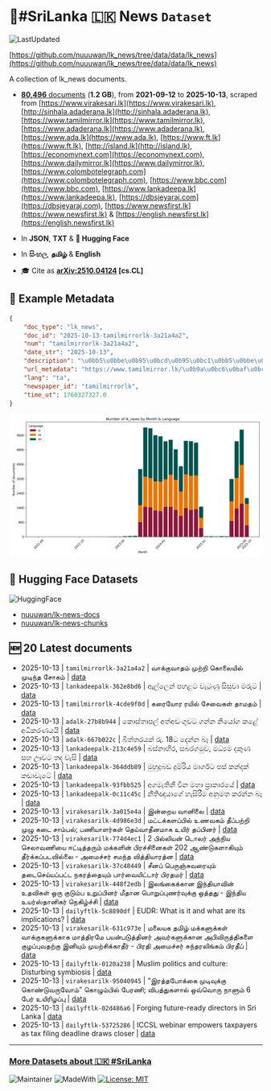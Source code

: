 # 📄#SriLanka 🇱🇰 News `Dataset`

![LastUpdated](https://img.shields.io/badge/last_updated-2025--10--13_09:26:19-green)

[https://github.com/nuuuwan/lk_news/tree/data/data/lk_news](https://github.com/nuuuwan/lk_news/tree/data/data/lk_news)

A collection of lk_news documents.

- [**80,496** documents](https://github.com/nuuuwan/lk_news/tree/data/data/lk_news) (**1.2 GB**), from **2021-09-12** to **2025-10-13**, scraped from [https://www.virakesari.lk](https://www.virakesari.lk), [http://sinhala.adaderana.lk](http://sinhala.adaderana.lk), [https://www.tamilmirror.lk](https://www.tamilmirror.lk), [https://www.adaderana.lk](https://www.adaderana.lk), [https://www.ada.lk](https://www.ada.lk), [https://www.ft.lk](https://www.ft.lk), [http://island.lk](http://island.lk), [https://economynext.com](https://economynext.com), [https://www.dailymirror.lk](https://www.dailymirror.lk), [https://www.colombotelegraph.com](https://www.colombotelegraph.com), [https://www.bbc.com](https://www.bbc.com), [https://www.lankadeepa.lk](https://www.lankadeepa.lk), [https://dbsjeyaraj.com](https://dbsjeyaraj.com), [https://www.newsfirst.lk](https://www.newsfirst.lk) & [https://english.newsfirst.lk](https://english.newsfirst.lk)

- In **JSON**, **TXT** & **🤗 Hugging Face**

- In **සිංහල**, **தமிழ்** & **English**

- 🎓 Cite as **[arXiv:2510.04124](https://arxiv.org/abs/2510.04124) [cs.CL]**

## 📝 Example Metadata

```json
{
    "doc_type": "lk_news",
    "doc_id": "2025-10-13-tamilmirrorlk-3a21a4a2",
    "num": "tamilmirrorlk-3a21a4a2",
    "date_str": "2025-10-13",
    "description": "\u0bb5\u0bbe\u0b95\u0bcd\u0b95\u0bc1\u0bb5\u0bbe\u0ba4\u0bae\u0bcd \u0bae\u0bc1\u0bb1\u0bcd\u0bb1\u0bbf \u0b95\u0bca\u0bb2\u0bc8\u0baf\u0bbf\u0bb2\u0bcd \u0bae\u0bc1\u0b9f\u0bbf\u0ba8\u0bcd\u0ba4 \u0b9a\u0bcb\u0b95\u0bae\u0bcd",
    "url_metadata": "https://www.tamilmirror.lk/\u0b9a\u0bc6\u0baf\u0bcd\u0ba4\u0bbf\u0b95\u0bb3\u0bcd/\u0bb5\u0bbe\u0b95\u0bcd\u0b95\u0bc1\u0bb5\u0bbe\u0ba4\u0bae\u0bcd-\u0bae\u0bc1\u0bb1\u0bcd\u0bb1\u0bbf-\u0b95\u0bca\u0bb2\u0bc8\u0baf\u0bbf\u0bb2\u0bcd-\u0bae\u0bc1\u0b9f\u0bbf\u0ba8\u0bcd\u0ba4-\u0b9a\u0bcb\u0b95\u0bae\u0bcd/175-366164",
    "lang": "ta",
    "newspaper_id": "tamilmirrorlk",
    "time_ut": 1760327327.0
}
```

![Chart](https://raw.githubusercontent.com/nuuuwan/lk_news/refs/heads/data/data/lk_news/docs_by_month_and_lang.png)

## 🤗 Hugging Face Datasets

![HuggingFace](https://img.shields.io/badge/-HuggingFace-FDEE21?style=for-the-badge&logo=HuggingFace)

- [nuuuwan/lk-news-docs](https://huggingface.co/datasets/nuuuwan/lk-news-docs)
- [nuuuwan/lk-news-chunks](https://huggingface.co/datasets/nuuuwan/lk-news-chunks)

## 🆕 20 Latest documents

- 2025-10-13 | `tamilmirrorlk-3a21a4a2` | வாக்குவாதம் முற்றி கொலையில் முடிந்த சோகம் | [data](https://github.com/nuuuwan/lk_news/tree/data/data/lk_news/2020s/2025/2025-10-13-tamilmirrorlk-3a21a4a2)
- 2025-10-13 | `lankadeepalk-362e8bd6` | ඇල්ලෙන් පහළට වැටුණු සිසුවා මරුට | [data](https://github.com/nuuuwan/lk_news/tree/data/data/lk_news/2020s/2025/2025-10-13-lankadeepalk-362e8bd6)
- 2025-10-13 | `tamilmirrorlk-4cde9f0d` | கரையோர ரயில் சேவைகள் தாமதம் | [data](https://github.com/nuuuwan/lk_news/tree/data/data/lk_news/2020s/2025/2025-10-13-tamilmirrorlk-4cde9f0d)
- 2025-10-13 | `adalk-27b8b944` | කොස්තාපල් අත්අඩංගුවට ගන්න නියෝග කළේ අධිකරණයයි | [data](https://github.com/nuuuwan/lk_news/tree/data/data/lk_news/2020s/2025/2025-10-13-adalk-27b8b944)
- 2025-10-13 | `adalk-667b022c` | බිත්තරයක් රු. 18ට දෙන්න බෑ | [data](https://github.com/nuuuwan/lk_news/tree/data/data/lk_news/2020s/2025/2025-10-13-adalk-667b022c)
- 2025-10-13 | `lankadeepalk-213c4e59` | බස්නාහිර, සබරගමුව, මධ්‍යම දකුණ සහ ඌවට තද වැසි | [data](https://github.com/nuuuwan/lk_news/tree/data/data/lk_news/2020s/2025/2025-10-13-lankadeepalk-213c4e59)
- 2025-10-13 | `lankadeepalk-364ddb89` | මුහුදුබඩ දුම්රිය මාර්ගට පස් කන්දක් කඩාවැටේ | [data](https://github.com/nuuuwan/lk_news/tree/data/data/lk_news/2020s/2025/2025-10-13-lankadeepalk-364ddb89)
- 2025-10-13 | `lankadeepalk-93fbb525` | අගමැතිනී චීන මහා ප්‍රාකාරයේ | [data](https://github.com/nuuuwan/lk_news/tree/data/data/lk_news/2020s/2025/2025-10-13-lankadeepalk-93fbb525)
- 2025-10-13 | `lankadeepalk-0c11c45c` | නීතිඥයාගේ හැසිරීම අනුමත කරන්න බෑ | [data](https://github.com/nuuuwan/lk_news/tree/data/data/lk_news/2020s/2025/2025-10-13-lankadeepalk-0c11c45c)
- 2025-10-13 | `virakesarilk-3a015e4a` | இன்றைய வானிலை | [data](https://github.com/nuuuwan/lk_news/tree/data/data/lk_news/2020s/2025/2025-10-13-virakesarilk-3a015e4a)
- 2025-10-13 | `virakesarilk-4d986e3d` | மட்டக்களப்பில் உணவகம் தீப்பற்றி முழு கடை சாம்பல்; பணியாளர்கள் தெய்வாதீனமாக உயிர் தப்பினர் | [data](https://github.com/nuuuwan/lk_news/tree/data/data/lk_news/2020s/2025/2025-10-13-virakesarilk-4d986e3d)
- 2025-10-13 | `virakesarilk-774d4ec1` | 2 பில்லியன் டொலர் அந்நிய செலாவணியை ஈட்டித்தரும் மக்களின் பிரச்சினைகள் 202 ஆண்டுகளாகியும் தீர்க்கப்படவில்லை - அமைச்சர் சமந்த வித்தியாரத்ன | [data](https://github.com/nuuuwan/lk_news/tree/data/data/lk_news/2020s/2025/2025-10-13-virakesarilk-774d4ec1)
- 2025-10-13 | `virakesarilk-37c48449` | சீனப் பெருஞ்சுவரையும் தடைசெய்யப்பட்ட நகரத்தையும் பார்வையிட்டார் பிரதமர் | [data](https://github.com/nuuuwan/lk_news/tree/data/data/lk_news/2020s/2025/2025-10-13-virakesarilk-37c48449)
- 2025-10-13 | `virakesarilk-448f2edb` | இலங்கைக்கான இந்தியாவின் உதவிகள் ஒரு குடும்ப உறுப்பினர் மீதான பொறுப்புணர்வுக்கு ஒத்தது - இந்திய உயர்ஸ்தானிகர் நெகிழ்ச்சி | [data](https://github.com/nuuuwan/lk_news/tree/data/data/lk_news/2020s/2025/2025-10-13-virakesarilk-448f2edb)
- 2025-10-13 | `dailyftlk-5c8890df` | EUDR: What is it and what are its implications? | [data](https://github.com/nuuuwan/lk_news/tree/data/data/lk_news/2020s/2025/2025-10-13-dailyftlk-5c8890df)
- 2025-10-13 | `virakesarilk-631c973e` | மலையக தமிழ் மக்களுக்கள் வாக்குகளுக்காக மாத்திரமே பயன்படுத்தினர் அவர்களுக்கான அபிவிருத்திகளை குழப்புவதற்கு இனியும் முயற்சிக்காதீர் - பிரதி அமைச்சர் சுந்தரலிங்கம் பிரதீப் | [data](https://github.com/nuuuwan/lk_news/tree/data/data/lk_news/2020s/2025/2025-10-13-virakesarilk-631c973e)
- 2025-10-13 | `dailyftlk-0120a238` | Muslim politics and culture: Disturbing symbiosis | [data](https://github.com/nuuuwan/lk_news/tree/data/data/lk_news/2020s/2025/2025-10-13-dailyftlk-0120a238)
- 2025-10-13 | `virakesarilk-95040945` | “இரத்தபோக்கை முடிவுக்கு கொண்டுவருவோம்” கொழும்பில் பேரணி; விபத்துகளால் ஒவ்வொரு நாளும் 6 பேர் உயிரிழப்பு | [data](https://github.com/nuuuwan/lk_news/tree/data/data/lk_news/2020s/2025/2025-10-13-virakesarilk-95040945)
- 2025-10-13 | `dailyftlk-02d486a6` | Forging future-ready directors in Sri Lanka | [data](https://github.com/nuuuwan/lk_news/tree/data/data/lk_news/2020s/2025/2025-10-13-dailyftlk-02d486a6)
- 2025-10-13 | `dailyftlk-53725286` | ICCSL webinar empowers taxpayers as tax filing deadline draws closer | [data](https://github.com/nuuuwan/lk_news/tree/data/data/lk_news/2020s/2025/2025-10-13-dailyftlk-53725286)

---

### [More Datasets about 🇱🇰 #SriLanka](https://github.com/nuuuwan/lk_datasets)

![Maintainer](https://img.shields.io/badge/maintainer-nuuuwan-red)
![MadeWith](https://img.shields.io/badge/made_with-python-blue)
[![License: MIT](https://img.shields.io/badge/License-MIT-yellow.svg)](https://opensource.org/licenses/MIT)
